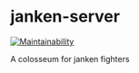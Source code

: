 # janken-server
[![Maintainability](https://api.codeclimate.com/v1/badges/f4718f513bd5ea04d5ed/maintainability)](https://codeclimate.com/github/pb10001/janken-server/maintainability)

A colosseum for janken fighters
